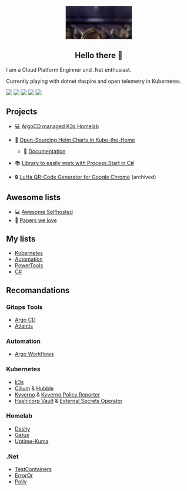 <div align="center">
    <img src="media/hi-there.webp" height="90" />
    <h2 align="center">Hello there 👋</h2>
</div>

I am a Cloud Platform Enginner and .Net enthusiast.

Currently playing with dotnet #aspire and open telemetry in Kubernetes.


![](https://img.shields.io/badge/Kubernetes-informational?style=flat-square&logo=kubernetes&logoColor=white&color=0366D6)
![](https://img.shields.io/badge/ArgoCD-informational?style=flat-square&logo=argo&logoColor=white&color=0366D6)
![](https://img.shields.io/badge/Helm-informational?style=flat-square&logo=helm&logoColor=white&color=0366D6)
![](https://img.shields.io/badge/Git-informational?style=flat-square&logo=git&logoColor=white&color=0366D6)
![](https://img.shields.io/badge/Renovate-informational?style=flat-square&logo=renovate&logoColor=white&color=0366D6)



## Projects
- :computer: [ArgoCD managed K3s Homelab](https://github.com/lukashankeln/Homelab)
- :open_file_folder: [Open-Sourcing Helm Charts in Kube-the-Home](https://github.com/orgs/kube-the-home/repositories)
    * :notebook: [Documentation](https://kube-the-home.github.io/kube-the-home/)
- :books: [Library to easily work with Process.Start in C#](https://www.nuget.org/packages/Hankeln.Commandline.Runner)

- :lock: [LuHa QR-Code Generator for Google Chrome](https://chrome.google.com/webstore/detail/luha-qr-code-creator/bgbdinnmkangaocpbbmfmbcojlnhkecg?hl=de) (archived)

## Awesome lists
- :computer: [Awesome Selfhosted](https://github.com/awesome-selfhosted/awesome-selfhosted)
- :newspaper: [Papers we love](https://github.com/papers-we-love/papers-we-love)

## My lists
- [Kubernetes](https://github.com/stars/lukashankeln/lists/kubernetes)
- [Automation](https://github.com/stars/lukashankeln/lists/automation)
- [PowerTools](https://github.com/stars/lukashankeln/lists/powertools)
- [C#](https://github.com/stars/lukashankeln/lists/c)

## Recomandations

### Gitops Tools
- [Argo CD](https://github.com/argoproj/argo-cd)
- [Atlantis](https://github.com/runatlantis/atlantis)

### Automation
- [Argo Workflows](https://github.com/argoproj/argo-workflows)


### Kubernetes
- [k3s](https://github.com/k3s-io/k3s)
- [Cilium](https://github.com/cilium/cilium) & [Hubble](https://github.com/cilium/hubble)
- [Kyverno](https://github.com/kyverno/kyverno) & [Kyverno Policy Reporter](https://github.com/kyverno/policy-reporter)
- [Hashicorp Vault](https://github.com/hashicorp/vault) & [External Secrets Operator](https://github.com/external-secrets/external-secrets)

### Homelab
- [Dashy](https://github.com/Lissy93/dashy)
- [Gatus](https://github.com/TwiN/gatus)
- [Uptime-Kuma](https://github.com/louislam/uptime-kuma)


### .Net
- [TestContainers](https://github.com/testcontainers/testcontainers-dotnet)
- [ErrorOr](https://github.com/amantinband/error-or)
- [Polly](https://github.com/App-vNext/Polly)
